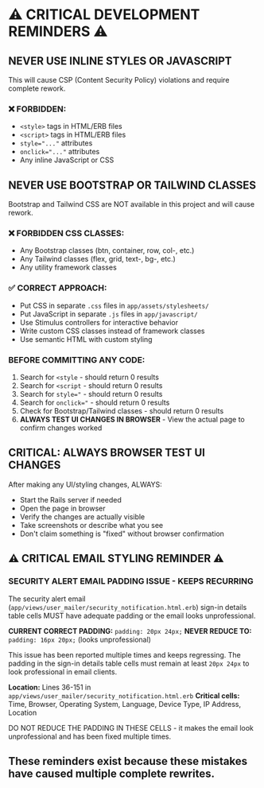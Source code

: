# ⚠️ CRITICAL DEVELOPMENT REMINDERS ⚠️

## NEVER USE INLINE STYLES OR JAVASCRIPT

This will cause CSP (Content Security Policy) violations and require complete rework.

### ❌ FORBIDDEN:
- `<style>` tags in HTML/ERB files
- `<script>` tags in HTML/ERB files  
- `style="..."` attributes
- `onclick="..."` attributes
- Any inline JavaScript or CSS

## NEVER USE BOOTSTRAP OR TAILWIND CLASSES

Bootstrap and Tailwind CSS are NOT available in this project and will cause rework.

### ❌ FORBIDDEN CSS CLASSES:
- Any Bootstrap classes (btn, container, row, col-, etc.)
- Any Tailwind classes (flex, grid, text-, bg-, etc.)
- Any utility framework classes

### ✅ CORRECT APPROACH:
- Put CSS in separate `.css` files in `app/assets/stylesheets/`
- Put JavaScript in separate `.js` files in `app/javascript/`
- Use Stimulus controllers for interactive behavior
- Write custom CSS classes instead of framework classes
- Use semantic HTML with custom styling

### BEFORE COMMITTING ANY CODE:
1. Search for `<style` - should return 0 results
2. Search for `<script` - should return 0 results  
3. Search for `style="` - should return 0 results
4. Search for `onclick="` - should return 0 results
5. Check for Bootstrap/Tailwind classes - should return 0 results
6. **ALWAYS TEST UI CHANGES IN BROWSER** - View the actual page to confirm changes worked

## CRITICAL: ALWAYS BROWSER TEST UI CHANGES

After making any UI/styling changes, ALWAYS:
- Start the Rails server if needed
- Open the page in browser 
- Verify the changes are actually visible
- Take screenshots or describe what you see
- Don't claim something is "fixed" without browser confirmation

## ⚠️ CRITICAL EMAIL STYLING REMINDER ⚠️

### SECURITY ALERT EMAIL PADDING ISSUE - KEEPS RECURRING

The security alert email (`app/views/user_mailer/security_notification.html.erb`) sign-in details table cells MUST have adequate padding or the email looks unprofessional.

**CURRENT CORRECT PADDING:** `padding: 20px 24px;`
**NEVER REDUCE TO:** `padding: 16px 20px;` (looks unprofessional)

This issue has been reported multiple times and keeps regressing. The padding in the sign-in details table cells must remain at least `20px 24px` to look professional in email clients.

**Location:** Lines 36-151 in `app/views/user_mailer/security_notification.html.erb`
**Critical cells:** Time, Browser, Operating System, Language, Device Type, IP Address, Location

DO NOT REDUCE THE PADDING IN THESE CELLS - it makes the email look unprofessional and has been fixed multiple times.

## These reminders exist because these mistakes have caused multiple complete rewrites.